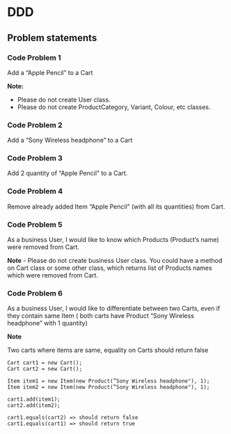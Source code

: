 # DDD

## Problem statements

### Code Problem 1

Add a “Apple Pencil” to a Cart

**Note:**

* Please do not create User class.
* Please do not create ProductCategory, Variant, Colour, etc classes.

### Code Problem 2

Add a “Sony Wireless headphone” to a Cart

### Code Problem 3

Add 2 quantity of “Apple Pencil” to a Cart.

### Code Problem 4

Remove already added Item “Apple Pencil” (with all its quantities) from Cart.

### Code Problem 5

As a business User, I would like to know which Products (Product’s name) were removed from Cart.

**Note** - Please do not create business User class. You could have a method on Cart class or some other class, which
returns list of Products names which were removed from Cart.

### Code Problem 6

As a business User, I would like to differentiate between two Carts, even if they contain same Item ( both carts have Product “Sony Wireless headphone” with 1 quantity)

**Note**

Two carts where items are same, equality on Carts should return false
```
Cart cart1 = new Cart();
Cart cart2 = new Cart();

Item item1 = new Item(new Product(”Sony Wireless headphone"), 1);
Item item2 = new Item(new Product(”Sony Wireless headphone"), 1);

cart1.add(item1);
cart2.add(item2);

cart1.equals(cart2) => should return false
cart1.equals(cart1) => should return true
```

